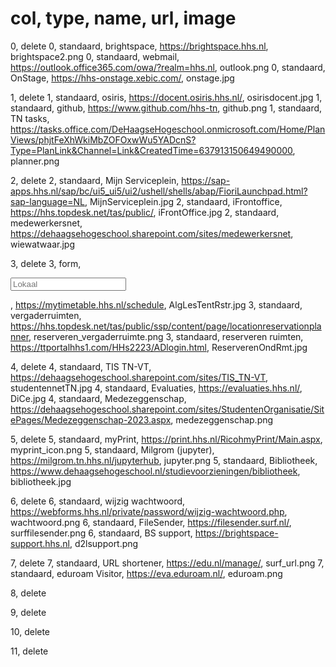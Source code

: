 # col, type, name, url, image
0, delete
0, standaard, brightspace, https://brightspace.hhs.nl, brightspace2.png
0, standaard, webmail, https://outlook.office365.com/owa/?realm=hhs.nl, outlook.png
0, standaard, OnStage, https://hhs-onstage.xebic.com/, onstage.jpg

1, delete
1, standaard, osiris, https://docent.osiris.hhs.nl/, osirisdocent.jpg
1, standaard, github, https://www.github.com/hhs-tn, github.png
1, standaard, TN tasks, https://tasks.office.com/DeHaagseHogeschool.onmicrosoft.com/Home/PlanViews/phjtFeXhWkiMbZOFOxwWu5YADcnS?Type=PlanLink&Channel=Link&CreatedTime=637913150649490000, planner.png

2, delete
2, standaard, Mijn Serviceplein, https://sap-apps.hhs.nl/sap/bc/ui5_ui5/ui2/ushell/shells/abap/FioriLaunchpad.html?sap-language=NL, MijnServiceplein.jpg
2, standaard, iFrontoffice, https://hhs.topdesk.net/tas/public/, iFrontOffice.jpg
2, standaard, medewerkersnet, https://dehaagsehogeschool.sharepoint.com/sites/medewerkersnet, wiewatwaar.jpg

3, delete
3, form, <form target="_blank" method="get" action="https://mytimetable.hhs.nl/link"> <input type="hidden" name="timetable.type" value="room"> <input  type="text" placeholder="Lokaal" name="timetable.key"></form>, https://mytimetable.hhs.nl/schedule, AlgLesTentRstr.jpg
3, standaard, vergaderruimten, https://hhs.topdesk.net/tas/public/ssp/content/page/locationreservationplanner, reserveren_vergaderruimte.png
3, standaard, reserveren ruimten, https://ttportalhhs1.com/HHs2223/ADlogin.html, ReserverenOndRmt.jpg

4, delete
4, standaard, TIS TN-VT, https://dehaagsehogeschool.sharepoint.com/sites/TIS_TN-VT, studentennetTN.jpg
4, standaard, Evaluaties, https://evaluaties.hhs.nl/, DiCe.jpg
4, standaard, Medezeggenschap, https://dehaagsehogeschool.sharepoint.com/sites/StudentenOrganisatie/SitePages/Medezeggenschap-2023.aspx, medezeggenschap.png

5, delete
5, standaard, myPrint, https://print.hhs.nl/RicohmyPrint/Main.aspx, myprint_icon.png
5, standaard, Milgrom (jupyter), https://milgrom.tn.hhs.nl/jupyterhub, jupyter.png
5, standaard, Bibliotheek, https://www.dehaagsehogeschool.nl/studievoorzieningen/bibliotheek, bibliotheek.jpg

6, delete
6, standaard, wijzig wachtwoord, https://webforms.hhs.nl/private/password/wijzig-wachtwoord.php, wachtwoord.png
6, standaard, FileSender, https://filesender.surf.nl/, surffilesender.png
6, standaard, BS support, https://brightspace-support.hhs.nl, d2lsupport.png

7, delete
7, standaard, URL shortener, https://edu.nl/manage/, surf_url.png
7, standaard, eduroam Visitor, https://eva.eduroam.nl/, eduroam.png

8, delete

9, delete

10, delete

11, delete